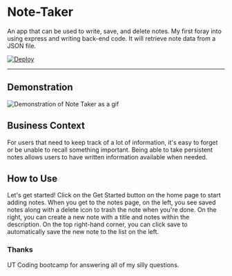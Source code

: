 # Note-Taker
An app that can be used to write, save, and delete notes. My first foray into using express and writing back-end code. It will retrieve note data from a JSON file.

[![Deploy](https://www.herokucdn.com/deploy/button.svg)](https://note-taker-supreme.herokuapp.com/)

-----

## Demonstration 

![Demonstration of Note Taker as a gif](https://github.com/cml2377/Note-Taker/blob/master/public/assets/demo.gif)

## Business Context

For users that need to keep track of a lot of information, it's easy to forget or be unable to recall something important. Being able to take persistent notes allows users to have written information available when needed.

## How to Use

Let's get started! Click on the Get Started button on the home page to start adding notes. 
When you get to the notes page, on the left, you see saved notes along with a delete icon to trash the note when you're done. 
On the right, you can create a new note with a title and notes within the description. 
On the top right-hand corner, you can click save to automatically save the new note to the list on the left. 

### Thanks

UT Coding bootcamp for answering all of my silly questions. 